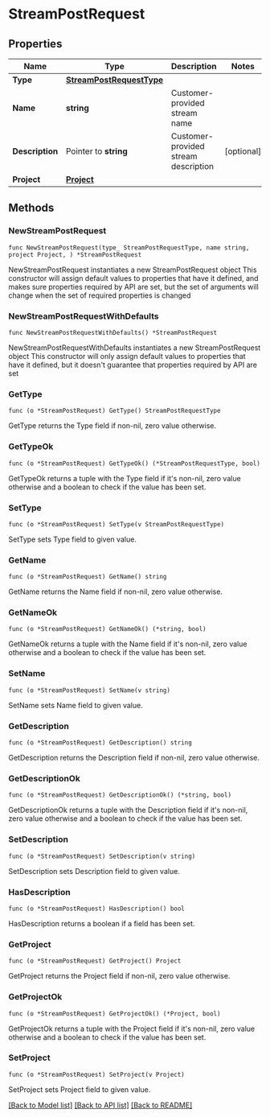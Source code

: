 # StreamPostRequest

## Properties

Name | Type | Description | Notes
------------ | ------------- | ------------- | -------------
**Type** | [**StreamPostRequestType**](StreamPostRequestType.md) |  | 
**Name** | **string** | Customer-provided stream name | 
**Description** | Pointer to **string** | Customer-provided stream description | [optional] 
**Project** | [**Project**](Project.md) |  | 

## Methods

### NewStreamPostRequest

`func NewStreamPostRequest(type_ StreamPostRequestType, name string, project Project, ) *StreamPostRequest`

NewStreamPostRequest instantiates a new StreamPostRequest object
This constructor will assign default values to properties that have it defined,
and makes sure properties required by API are set, but the set of arguments
will change when the set of required properties is changed

### NewStreamPostRequestWithDefaults

`func NewStreamPostRequestWithDefaults() *StreamPostRequest`

NewStreamPostRequestWithDefaults instantiates a new StreamPostRequest object
This constructor will only assign default values to properties that have it defined,
but it doesn't guarantee that properties required by API are set

### GetType

`func (o *StreamPostRequest) GetType() StreamPostRequestType`

GetType returns the Type field if non-nil, zero value otherwise.

### GetTypeOk

`func (o *StreamPostRequest) GetTypeOk() (*StreamPostRequestType, bool)`

GetTypeOk returns a tuple with the Type field if it's non-nil, zero value otherwise
and a boolean to check if the value has been set.

### SetType

`func (o *StreamPostRequest) SetType(v StreamPostRequestType)`

SetType sets Type field to given value.


### GetName

`func (o *StreamPostRequest) GetName() string`

GetName returns the Name field if non-nil, zero value otherwise.

### GetNameOk

`func (o *StreamPostRequest) GetNameOk() (*string, bool)`

GetNameOk returns a tuple with the Name field if it's non-nil, zero value otherwise
and a boolean to check if the value has been set.

### SetName

`func (o *StreamPostRequest) SetName(v string)`

SetName sets Name field to given value.


### GetDescription

`func (o *StreamPostRequest) GetDescription() string`

GetDescription returns the Description field if non-nil, zero value otherwise.

### GetDescriptionOk

`func (o *StreamPostRequest) GetDescriptionOk() (*string, bool)`

GetDescriptionOk returns a tuple with the Description field if it's non-nil, zero value otherwise
and a boolean to check if the value has been set.

### SetDescription

`func (o *StreamPostRequest) SetDescription(v string)`

SetDescription sets Description field to given value.

### HasDescription

`func (o *StreamPostRequest) HasDescription() bool`

HasDescription returns a boolean if a field has been set.

### GetProject

`func (o *StreamPostRequest) GetProject() Project`

GetProject returns the Project field if non-nil, zero value otherwise.

### GetProjectOk

`func (o *StreamPostRequest) GetProjectOk() (*Project, bool)`

GetProjectOk returns a tuple with the Project field if it's non-nil, zero value otherwise
and a boolean to check if the value has been set.

### SetProject

`func (o *StreamPostRequest) SetProject(v Project)`

SetProject sets Project field to given value.



[[Back to Model list]](../README.md#documentation-for-models) [[Back to API list]](../README.md#documentation-for-api-endpoints) [[Back to README]](../README.md)


